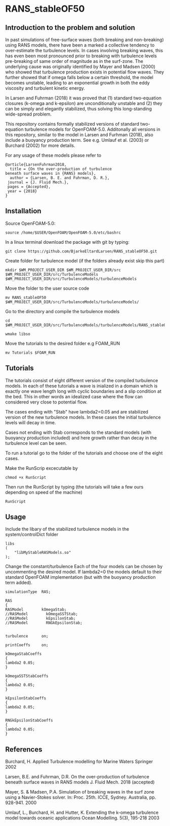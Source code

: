 # RANS_stableOF50


## Introduction to the problem and solution
In past simulations of free-surface waves (both breaking and non-breaking) using RANS models, there have been a marked a collective tendency to over-estimate the turbulence levels. In cases involving breaking waves, this has even been most pronounced prior to breaking with turbulence levels pre-breaking of same order of magnitude as in the surf-zone. The underlying cause was originally identified by Mayer and Madsen (2000) who showed that turbulence production exists in potential flow waves. They further showed that if omega falls below a certain threshold, the model becomes unstable, leading to an exponential growth in both the eddy viscosity and turbulent kinetic energy.

In Larsen and Fuhrman (2018) it was proved that (1) standard two-equation closures (k-omega and k-epsilon) are unconditionally unstable and (2) they can be simply and elegantly stabilized, thus solving this long-standing wide-spread problem.

This repository contains formally stabilized versions of standard two-equation turbulence models for OpenFOAM-5.0. Additonally all versions in this repository, similar to the model in Larsen and Furhman (2018), also include a buoyancy production term. See e.g. Umlauf et al. (2003) or Burchard (2002) for more details.

For any usage of these models please refer to

	@article{LarsenFuhrman2018,
	  title = {On the over-production of turbulence
	beneath surface waves in {RANS} models},
	  author = {Larsen, B. E. and Fuhrman, D. R.},
 	 journal = {J. Fluid Mech.},
 	 pages = {Accepted},
 	 year = {2018}
	}


## Installation
Source OpenFOAM-5.0:

	source /home/$USER/OpenFOAM/OpenFOAM-5.0/etc/bashrc

In a linux terminal download the package with git by typing:

	git clone https://github.com/BjarkeEltardLarsen/RANS_stableOF50.git
	
Create folder for turbulence model (if the folders already exist skip this part)

	mkdir $WM_PROJECT_USER_DIR $WM_PROJECT_USER_DIR/src $WM_PROJECT_USER_DIR/src/TurbulenceModels $WM_PROJECT_USER_DIR/src/TurbulenceModels/turbulenceModels

Move the folder to the user source code

	mv RANS_stableOF50 $WM_PROJECT_USER_DIR/src/TurbulenceModels/turbulenceModels/
	
Go to the directory and compile the turbulence models

	cd $WM_PROJECT_USER_DIR/src/TurbulenceModels/turbulenceModels/RANS_stableOF50
	
	wmake libso
	
Move the tutorials to the desired folder e.g FOAM_RUN

	mv Tutorials $FOAM_RUN
	
## Tutorials

The tutorials consist of eight different version of the compiled turbulence models. In each of these tutorials a wave is inialized in a domain which is exactly one wave length long with cyclic boundaries and a slip condition at the bed. This in other words an idealized case where the flow can considered very close to potential flow. 

The cases ending with "Stab" have lambda2=0.05 and are stabilized version of the new turbulence models. In these cases the initial turbulence levels will decay in time. 

Cases not ending with Stab corresponds to the standard models (with buoyancy production included) and here growth rather than decay in the turbulence level can be seen.

To run a tutorial go to the folder of the tutorials and choose one of the eight cases. 

Make the RunScrip excecutable by

	chmod +x RunScript

Then run the RunScript by typing (the tutorials will take a few ours depending on speed of the machine)
	
	RunScript
	
	
## Usage
Include the libary of the stabilized turbulence models in the system/controlDict folder

	libs
	(
    	"libMyStableRASModels.so"
	);

Change the constant/turbulence
Each of the four models can be chosen by uncommenting the desired model.
If lambda2=0 the models default to their standard OpenFOAM implementation (but with the buoyancy production term added). 

	simulationType  RAS;

	RAS
	{
	RASModel        kOmegaStab;
	//RASModel        kOmegaSSTStab;
	//RASModel        kEpsilonStab;
	//RASModel        RNGkEpsilonStab;


	turbulence      on;

	printCoeffs     on;

	kOmegaStabCoeffs
	{
  	lambda2 0.05;
	}

	kOmegaSSTStabCoeffs
	{
  	lambda2 0.05;
	}

	kEpsilonStabCoeffs
	{
  	lambda2 0.05;
	}

	RNGkEpsilonStabCoeffs
	{
  	lambda2 0.05;
	}

## References

Burchard, H. 
	Applied Turbulence modelling for Marine Waters 
	Springer 
	2002

Larsen, B.E. and Fuhrman, D.R. 
	On the over-production of turbulence beneath surface waves in RANS models 
	J. Fluid Mech. 
	2018 (accepted)

Mayer, S. & Madsen, P.A. 
	Simulation of breaking waves in the surf zone using a Navier-Stokes solver. 
	In: Proc. 25th. ICCE, Sydney. Australia, pp. 928-941. 
	2000

Umlauf, L., Burchard, H. and Hutter, K. 
	Extending the k-omega turbulence model towards oceanic applications
	Ocean Modelling. 5(3), 195-218 
	2003
